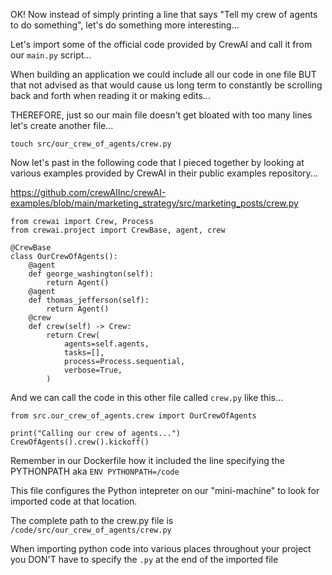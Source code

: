 OK! Now instead of simply printing a line that says "Tell my crew of agents to do something", let's do something more interesting...

Let's import some of the official code provided by CrewAI and call it from our `main.py` script...

When building an application we could include all our code in one file BUT that not advised as that would cause us long term to constantly be scrolling back and forth when reading it or making edits...

THEREFORE, just so our main file doesn't get bloated with too many lines let's create another file...

```
touch src/our_crew_of_agents/crew.py
```

Now let's past in the following code that I pieced together by looking at various examples provided by CrewAI in their public examples repository...

https://github.com/crewAIInc/crewAI-examples/blob/main/marketing_strategy/src/marketing_posts/crew.py

```add to src/our_crew_of_agents/crew.py
from crewai import Crew, Process
from crewai.project import CrewBase, agent, crew

@CrewBase
class OurCrewOfAgents():
	@agent
	def george_washington(self):
		return Agent()
	@agent
	def thomas_jefferson(self):
		return Agent()
	@crew
	def crew(self) -> Crew:
		return Crew(
			agents=self.agents,
			tasks=[],
			process=Process.sequential,
			verbose=True,
		)
```

And we can call the code in this other file called `crew.py` like this...

```update src/our_crew_of_agents/main.py
from src.our_crew_of_agents.crew import OurCrewOfAgents

print("Calling our crew of agents...")
CrewOfAgents().crew().kickoff()
```

Remember in our Dockerfile how it included the line specifying the PYTHONPATH aka `ENV PYTHONPATH=/code`

This file configures the Python intepreter on our "mini-machine" to look for imported code at that location.

The complete path to the crew.py file is `/code/src/our_crew_of_agents/crew.py`

When importing python code into various places throughout your project you DON'T have to specify the `.py` at the end of the imported file